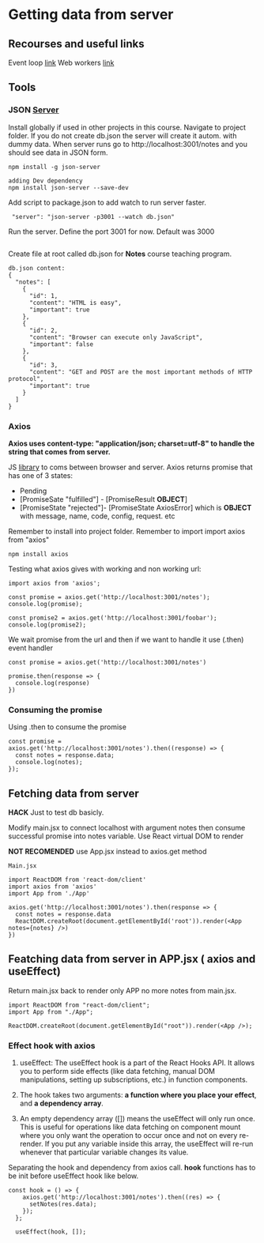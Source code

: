 # Getting data from server

## Recourses and useful links

Event loop [link](https://www.youtube.com/watch?v=8aGhZQkoFbQ)
Web workers [link](https://developer.mozilla.org/en-US/docs/Web/API/Web_Workers_API/Using_web_workers)

## Tools

### JSON [Server](https://github.com/typicode/json-server)

Install globally if used in other projects in this course.
Navigate to project folder.
If you do not create db.json the server will create it autom. with dummy data.
When server runs go to http://localhost:3001/notes and you should see data in JSON form.

```
npm install -g json-server
```

```
adding Dev dependency
npm install json-server --save-dev
```

Add script to package.json to add watch to run server faster.

```
 "server": "json-server -p3001 --watch db.json"
```

Run the server.
Define the port 3001 for now. Default was 3000

```json-server --port 3001 --watch db.json

```

Create file at root called db.json for **Notes** course teaching program.

```
db.json content:
{
  "notes": [
    {
      "id": 1,
      "content": "HTML is easy",
      "important": true
    },
    {
      "id": 2,
      "content": "Browser can execute only JavaScript",
      "important": false
    },
    {
      "id": 3,
      "content": "GET and POST are the most important methods of HTTP protocol",
      "important": true
    }
  ]
}
```

### Axios

**Axios uses content-type: "application/json; charset=utf-8" to handle the string that comes from server.**

JS [library](https://github.com/axios/axios) to coms between browser and server.
Axios returns promise that has one of 3 states:

- Pending
- [PromiseSate "fulfilled"] - [PromiseResult **OBJECT**]
- [PromiseState "rejected"]- [PromiseState AxiosError] which is **OBJECT** with message, name, code, config, request. etc

Remember to install into project folder.
Remember to import import axios from "axios"

```
npm install axios
```

Testing what axios gives with working and non working url:

```
import axios from 'axios';

const promise = axios.get('http://localhost:3001/notes');
console.log(promise);

const promise2 = axios.get('http://localhost:3001/foobar');
console.log(promise2);

```

We wait promise from the url and then if we want to handle it use (.then) event handler

```
const promise = axios.get('http://localhost:3001/notes')

promise.then(response => {
  console.log(response)
})
```

### Consuming the promise

Using .then to consume the promise

```
const promise = axios.get('http://localhost:3001/notes').then((response) => {
  const notes = response.data;
  console.log(notes);
});
```

## Fetching data from server

**HACK** Just to test db basicly.

Modify main.jsx to connect localhost with argument notes then consume successful promise into notes variable.
Use React virtual DOM to render <App with notes as object>

**NOT RECOMENDED** use App.jsx instead to axios.get method

```
Main.jsx

import ReactDOM from 'react-dom/client'
import axios from 'axios'
import App from './App'

axios.get('http://localhost:3001/notes').then(response => {
  const notes = response.data
  ReactDOM.createRoot(document.getElementById('root')).render(<App notes={notes} />)
})
```

## Featching data from server in APP.jsx ( axios and useEffect)

Return main.jsx back to render only APP no more notes from main.jsx.

```
import ReactDOM from "react-dom/client";
import App from "./App";

ReactDOM.createRoot(document.getElementById("root")).render(<App />);
```

### Effect hook with axios

1. useEffect:
   The useEffect hook is a part of the React Hooks API. It allows you to perform side effects (like data fetching, manual DOM manipulations, setting up subscriptions, etc.) in function components.

2. The hook takes two arguments: **a function where you place your effect**, and **a dependency array**.

3. An empty dependency array ([]) means the useEffect will only run once. This is useful for operations like data fetching on component mount where you only want the operation to occur once and not on every re-render.
   If you put any variable inside this array, the useEffect will re-run whenever that particular variable changes its value.

Separating the hook and dependency from axios call. **hook** functions has to be init before useEffect hook like below.

```
const hook = () => {
    axios.get('http://localhost:3001/notes').then((res) => {
      setNotes(res.data);
    });
  };

  useEffect(hook, []);


```
